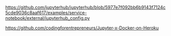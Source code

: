 
https://github.com/jupyterhub/jupyterhub/blob/5977e7f092bb6b9143f7124c5cde9036c8aaf617/examples/service-notebook/external/jupyterhub_config.py


https://github.com/codingforentrepreneurs/Jupyter-x-Docker-on-Heroku

